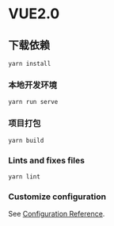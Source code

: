 # VUE2.0

## 下载依赖
```
yarn install
```

### 本地开发环境
```
yarn run serve
```

### 项目打包
```
yarn build
```

### Lints and fixes files
```
yarn lint
```

### Customize configuration
See [Configuration Reference](https://cli.vuejs.org/config/).
